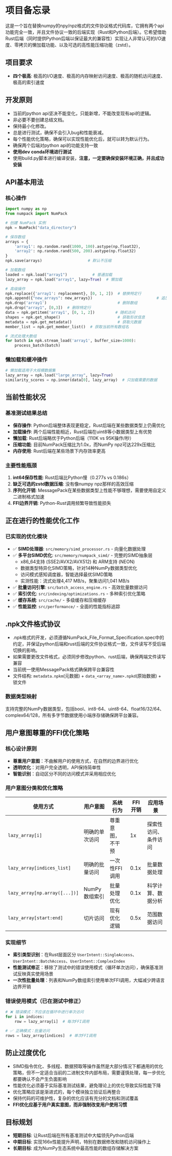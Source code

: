 # 项目备忘录
这是一个旨在替换numpy的npy/npz格式的文件协议格式代码库，它拥有两个api功能完全一致，并且文件协议一致的后端实现（Rust和Python后端）。它希望借助Rust后端（同时提供Python后端以保证最大的兼容性）实现让人非常认可的I/O速度、零拷贝的懒加载功能、以及可选的高性能压缩功能（zstd）。

## 项目要求
- **四个极高**: 极高的I/O速度、极高的内存映射访问速度、极高的随机访问速度、极高的索引速度

## 开发原则
- 当前的python api坚决不能变化，只能新增，不能改变现有api的逻辑。
- 非必要不要创建总结文档。
- 保持最小化修改。
- 总是进行测试，确保不会引入bug和性能衰减。
- 每个性能优化策略，确保可以实现性能优化后，就可以转为默认行为。
- 确保两个后端对python api的功能支持一致
- **使用dev conda环境进行测试**
- 使用build.py脚本进行编译安装，**注意，一定要确保安装环境正确，并且成功安装**

## API基本用法

### 核心操作
```python
import numpy as np
from numpack import NumPack

# 创建 NumPack 实例
npk = NumPack("data_directory")

# 保存数组
arrays = {
    'array1': np.random.rand(1000, 100).astype(np.float32),
    'array2': np.random.rand(500, 200).astype(np.float32)
}
npk.save(arrays)                    # 默认不压缩

# 加载数组
loaded = npk.load("array1")           # 普通加载
lazy_array = npk.load("array1", lazy=True)  # 懒加载

# 高级操作
npk.replace({'array1': replacement}, [0, 1, 2])  # 替换特定行
npk.append({"new_arrays": new_arrays})                            # 追加数组
npk.drop('array1')                               # 删除数组
npk.drop("array1", [0,3])  # 删除特定行
data = npk.getitem('array1', [0, 1, 2])         # 随机访问
shapes = npk.get_shape()                         # 获取形状信息
metadata = npk.get_metadata()                    # 获取元数据
member_list = npk.get_member_list()  # 获取当前所有数组名

# 流式处理大数组
for batch in npk.stream_load('array1', buffer_size=1000):
    process_batch(batch)
```

### 懒加载和缓冲操作
```python
# 懒加载适用于大规模数据集
lazy_array = npk.load("large_array", lazy=True)
similarity_scores = np.inner(data[0], lazy_array)  # 只加载需要的数据
```

## 当前性能状况

### 基准测试结果总结
- **保存操作**: Python后端整体表现更稳定，Rust后端在某些数据类型上仍需优化
- **加载操作**: 两个后端性能相近，Rust后端在uint8等小数据类型上有优势
- **懒加载**: Rust后端略优于Python后端（110K vs 95K操作/秒）
- **压缩功能**: 目前NumPack压缩比为1.0x，而NumPy npz可达229x压缩比
- **内存使用**: Rust后端在某些场景下内存效率更高

### 主要性能瓶颈
1. **int64保存性能**: Rust后端比Python慢（0.277s vs 0.186s）
2. **缺乏可选的zstd数据压缩**: 没有像numpy npz那样的高效压缩
3. **序列化开销**: MessagePack在某些数据类型上性能不够理想，需要使用自定义二进制格式加速
4. **FFI边界开销**: Python-Rust调用频繁导致性能损失

## 正在进行的性能优化工作

### 已实现的优化模块
- ✅ **SIMD处理器**: `src/memory/simd_processor.rs` - 向量化数据处理
- ✅ **多平台SIMD优化**: `src/memory/numpack_simd/` - 完整的SIMD抽象层
  - x86_64支持 (SSE2/AVX2/AVX512) 和 ARM支持 (NEON)
  - 数据类型特异化SIMD策略，针对14种NumPy数据类型优化
  - 访问模式感知调度器，智能选择最优SIMD策略
  - 实测性能：流式处理4,417 MB/s，聚集访问1,041 MB/s
- ✅ **批量访问引擎**: `src/batch_access_engine.rs` - 高效批量数据访问
- ✅ **索引优化**: `src/indexing/optimizations.rs` - 多种索引优化策略
- ✅ **缓存系统**: `src/cache/` - 多级缓存和压缩缓存
- ✅ **性能监控**: `src/performance/` - 全面的性能指标追踪

## .npk文件格式协议

- .npk格式的开发，必须遵循NumPack_File_Format_Specification.spec中的约定，并保证python后端和rust后端的文件协议格式一致，文件读写不受后端切换的影响。
- 如果需要更改文件格式，必须同步修改python、rust后端，确保两端文件读写兼容
- 当前统一使用MessagePack格式确保跨平台兼容性
- 文件结构: `metadata.npkm`(元数据) + `data_<array_name>.npkd`(原始数据) + 锁文件

### 数据类型映射
支持完整的NumPy数据类型，包括bool、int8-64、uint8-64、float16/32/64、complex64/128，所有多字节数据使用小端序存储确保跨平台兼容。

## 用户意图尊重的FFI优化策略

### 核心设计原则
- **尊重用户意图**：不曲解用户的使用方式，在自然的边界进行优化
- **透明优化**：对用户完全透明，API保持简单性
- **智能识别**：自动区分不同的访问模式并采用相应优化

### 用户意图分类和优化策略

| 使用方式 | 用户意图 | 系统行为 | FFI开销 | 应用场景 |
|----------|----------|----------|---------|----------|
| `lazy_array[i]` | 明确的单次访问 | 尊重意图，不干预 | 1x | 探索性访问、条件访问 |
| `lazy_array[indices_list]` | 明确的批量访问 | 一次性FFI调用 | 0.1x | 批量数据处理 |
| `lazy_array[np.array([...])]` | NumPy数组索引 | 批量处理优化 | 0.1x | 科学计算、数据分析 |
| `lazy_array[start:end]` | 切片访问 | 现有优化逻辑 | 0.5x | 范围数据访问 |

### 实现细节
- **索引类型识别**：在Rust层面区分 `UserIntent::SingleAccess`、`UserIntent::BatchAccess`、`UserIntent::ComplexIndex`
- **性能测试修正**：移除了测试中的错误使用模式（循环单次访问），确保基准测试反映真实使用场景
- **一次性批量处理**：列表和NumPy数组索引使用单次FFI调用，大幅减少跨语言边界开销

### 错误使用模式（已在测试中修正）
```python
# ❌ 错误模式：不应该在循环中进行单次访问
for i in indices:
    row = lazy_array[i]  # 每次FFI调用

# ✅ 正确模式：批量访问
rows = lazy_array[indices]  # 单次FFI调用
```

## 防止过度优化
- SIMD指令优化、多线程、数据预取等操作虽然是大部分情况下都通用的优化策略，但不一定适合当前的二进制文件内部布局，需要谨慎处理，每一步优化都要确认不会产生负面影响
- 性能优化必须基于实际基准测试结果，避免理论上的优化导致实际性能下降
- 优化策略应该是渐进式的，每个模块独立验证后再整合
- 保持代码的可维护性，复杂的优化应该有充分的文档和测试覆盖
- **FFI优化应基于用户真实意图，而非强制改变用户使用习惯**

## 目标规划
- **短期目标**: 让Rust后端在所有基准测试中大幅领先Python后端
- **中期目标**: 实现166x性能提升声明，特别在数据修改和随机访问操作上
- **长期目标**: 成为NumPy生态系统中最高性能的数组存储解决方案 